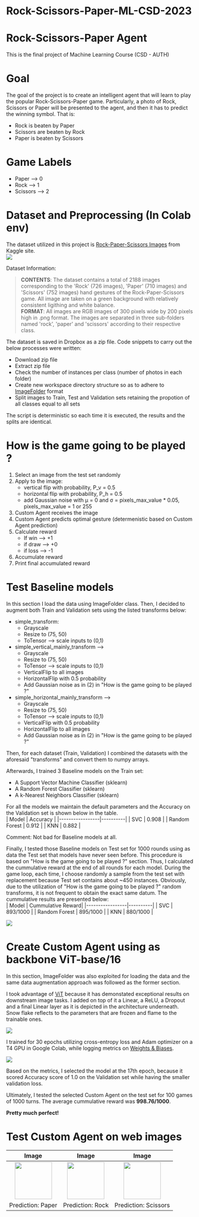 # Rock-Scissors-Paper-ML-CSD-2023
# Rock-Scissors-Paper Agent
This is the final project of Machine Learning Course (CSD - AUTH)

# Goal
The goal of the project is to create an intelligent agent that will learn to play the popular Rock-Scissors-Paper game. Particularly, a photo of Rock, Scissors or Paper will be presented to the agent, and then it has to predict the winning symbol. That is:
- Rock is beaten by Paper
- Scissors are beaten by Rock
- Paper is beaten by Scissors  
# Game Labels
- Paper --> 0
- Rock --> 1
- Scissors --> 2
# Dataset and Preprocessing (In Colab env)
The dataset utilized in this project is [Rock-Paper-Scissors Images](https://www.kaggle.com/datasets/drgfreeman/rockpaperscissors) from Kaggle site.  
![](https://github.com/nikifori/Rock-Scissors-Paper-ML-CSD-2023/blob/main/artifacts/rock_scissors_paper_images_sample.png)  
  
Dataset Information:  

> **CONTENTS**: The dataset contains a total of 2188 images corresponding to the 'Rock' (726 images), 'Paper' (710 images) and 'Scissors' (752 images) hand gestures of the Rock-Paper-Scissors game. All image are taken on a green background with relatively consistent ligithing and white balance.   
> **FORMAT**: All images are RGB images of 300 pixels wide by 200 pixels high in .png format. The images are separated in three sub-folders named 'rock', 'paper' and 'scissors' according to their respective class.

The dataset is saved in Dropbox as a zip file. Code snippets to carry out the below processes were written:
* Download zip file
* Extract zip file
* Check the number of instances per class (number of photos in each folder)
* Create new workspace directory structure so as to adhere to [ImageFolder](https://pytorch.org/vision/stable/generated/torchvision.datasets.ImageFolder.html) format
* Split images to Train, Test and Validation sets retaining the propotion of all classes equal to all sets  

The script is deterministic so each time it is executed, the results and the splits are identical.

# How is the game going to be played ?
1. Select an image from the test set randomly
2. Apply to the image:
	* vertical flip with probability, P_v = 0.5
	* horizontal flip with probability, P_h = 0.5
	* add Gaussian noise with μ = 0 and σ = pixels_max_value * 0.05, pixels_max_value = 1 or 255
3. Custom Agent receives the image
4. Custom Agent predicts optimal gesture (determenistic based on Custom Agent prediction)
5. Calculate reward
	* If win --> +1
	* if draw --> +0
	* if loss --> -1
6. Accumulate reward
7. Print final accumulated reward

# Test Baseline models
In this section I load the data using ImageFolder class. Then, I decided to augment both Train and Validation sets using the listed transforms below:
* simple_transform:
	* Grayscale
	* Resize to (75, 50)
	* ToTensor --> scale inputs to (0,1)
* simple_vertical_mainly_transform --> 
	* Grayscale
	* Resize to (75, 50)
	* ToTensor --> scale inputs to (0,1)
	* VerticalFlip to all images
	* HorizontalFlip with 0.5 probability
	* Add Gaussian noise as in (2) in "How is the game going to be played ?"
* simple_horizontal_mainly_transform --> 
	* Grayscale
	* Resize to (75, 50)
	* ToTensor --> scale inputs to (0,1)
	* VerticalFlip with 0.5 probability
	* HorizontalFlip to all images
	* Add Gaussian noise as in (2) in "How is the game going to be played ?"  

Then, for each dataset (Train, Validation) I combined the datasets with the aforesaid "transforms" and convert them to numpy arrays.

Afterwards, I trained 3 Baseline models on the Train set:
* A Support Vector Machine Classifier (sklearn)
* A Random Forest Classifier (sklearn)
* A k-Nearest Neighbors Classifier (sklearn)

For all the models we maintain the default parameters and the Accuracy on the Validation set is shown below in the table.  
| Model           | Accuracy |
|-----------------|----------|
| SVC             | 0.908    |
| Random Forest   | 0.912    |
| KNN             | 0.882    |

Comment: Not bad for Baseline models at all.  
  
Finally, I tested those Baseline models on Test set for 1000 rounds using as data the Test set that models have never seen before. This procedure is based on "How is the game going to be played ?" section. Thus, I calculated the cummulative reward at the end of all rounds for each model. During the game loop, each time, I choose randomly a sample from the test set with replacement because Test set contains about ~450 instances. Obviously, due to the utilization of "How is the game going to be played ?" random transforms, it is not frequent to obtain the exact same datum. The cummulative results are presented below:  
| Model           | Cummulative Reward|
|-----------------|----------|
| SVC             | 893/1000		|
| Random Forest   | 895/1000		|
| KNN             | 880/1000		|  

![](https://github.com/nikifori/Rock-Scissors-Paper-ML-CSD-2023/blob/main/artifacts/baseline_models_cummulative_rewards_test.png)  

# Create Custom Agent using as backbone ViT-base/16
In this section, ImageFolder was also exploited for loading the data and the same data augmentation approach was followed as the former section.  
  
I took advantage of [ViT](https://huggingface.co/google/vit-base-patch16-224) because it has demonstated exceptional results on downstream image tasks. I added on top of it a Linear, a ReLU, a Dropout and a final Linear layer as it is depicted in the architecture underneath. Snow flake reflects to the parameters that are frozen and flame to the trainable ones.  

![](https://github.com/nikifori/Rock-Scissors-Paper-ML-CSD-2023/blob/main/artifacts/vit_model_architecture.png)  

I trained for 30 epochs utilizing cross-entropy loss and Adam optimizer on a T4 GPU in Google Colab, while logging metrics on [Weights & Biases](https://wandb.ai/site).  
  
![](https://github.com/nikifori/Rock-Scissors-Paper-ML-CSD-2023/blob/main/artifacts/training_metrics_wandb.png)    
  
Based on the metrics, I selected the model at the 17th epoch, because it scored Accuracy score of 1.0 on the Validation set while having the smaller validation loss.  
  
Ultimately, I tested the selected Custom Agent on the test set for 100 games of 1000 turns. The average cummulative reward was **998.76/1000**.  

  **Pretty much perfect!**

# Test Custom Agent on web images
| Image | Image | Image |
|:-----:|:-----:|:-----:|
| <img src="https://github.com/nikifori/Rock-Scissors-Paper-ML-CSD-2023/assets/57923121/d00fa170-16bb-4d74-aa6f-218e0b1cded6" width="100" height="100"> | <img src="https://github.com/nikifori/Rock-Scissors-Paper-ML-CSD-2023/assets/57923121/91dca13b-2679-4c27-a6a3-91cab8b3072b" width="100" height="100"> | <img src="https://github.com/nikifori/Rock-Scissors-Paper-ML-CSD-2023/assets/57923121/78802400-1dc2-4926-844b-9578224c8499" width="100" height="100"> |
| Prediction: Paper | Prediction: Rock | Prediction: Scissors |



  



